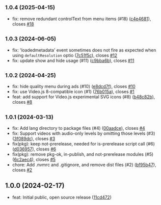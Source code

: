 ## <small>1.0.4 (2025-04-15)</small>

* fix: remove redundant controlText  from menu items (#18) ([c4e4681](https://github.com/videojs/videojs-contrib-quality-menu/commit/c4e4681)), closes [#18](https://github.com/videojs/videojs-contrib-quality-menu/issues/18)



## <small>1.0.3 (2024-06-05)</small>

* fix: 'loadedmetadata' event sometimes does not fire as expected when using `defaultResolution` optio ([7c51f5c](https://github.com/videojs/videojs-contrib-quality-menu/commit/7c51f5c)), closes [#12](https://github.com/videojs/videojs-contrib-quality-menu/issues/12)
* fix: update show and hide usage (#11) ([c9bba6b](https://github.com/videojs/videojs-contrib-quality-menu/commit/c9bba6b)), closes [#11](https://github.com/videojs/videojs-contrib-quality-menu/issues/11)



## <small>1.0.2 (2024-04-25)</small>

* fix: hide quality menu during ads (#10) ([e8dcd7f](https://github.com/videojs/videojs-contrib-quality-menu/commit/e8dcd7f)), closes [#10](https://github.com/videojs/videojs-contrib-quality-menu/issues/10)
* fix: use Video.js 8-compatible icon (#1) ([76b015a](https://github.com/videojs/videojs-contrib-quality-menu/commit/76b015a)), closes [#1](https://github.com/videojs/videojs-contrib-quality-menu/issues/1)
* feat: add support for Video.js experimental SVG icons (#8) ([b48c82b](https://github.com/videojs/videojs-contrib-quality-menu/commit/b48c82b)), closes [#8](https://github.com/videojs/videojs-contrib-quality-menu/issues/8)



## <small>1.0.1 (2024-03-13)</small>

* fix: Add lang directory to package files (#4) ([00aadce](https://github.com/videojs/videojs-contrib-quality-menu/commit/00aadce)), closes [#4](https://github.com/videojs/videojs-contrib-quality-menu/issues/4)
* fix: Support videos with audio-only levels by omitting those levels (#3) ([3f089dc](https://github.com/videojs/videojs-contrib-quality-menu/commit/3f089dc)), closes [#3](https://github.com/videojs/videojs-contrib-quality-menu/issues/3)
* fix(pkg): keep not-prerelease, needed for is-prerelease script call (#6) ([d036957](https://github.com/videojs/videojs-contrib-quality-menu/commit/d036957)), closes [#6](https://github.com/videojs/videojs-contrib-quality-menu/issues/6)
* fix(pkg): remove pkg-ok, in-publish, and not-prerelease modules (#5) ([6c2aec4](https://github.com/videojs/videojs-contrib-quality-menu/commit/6c2aec4)), closes [#5](https://github.com/videojs/videojs-contrib-quality-menu/issues/5)
* chore: Add .nvmrc and .gitignore, and remove dist files (#2) ([bf95b47](https://github.com/videojs/videojs-contrib-quality-menu/commit/bf95b47)), closes [#2](https://github.com/videojs/videojs-contrib-quality-menu/issues/2)



## 1.0.0 (2024-02-17)

* feat: Initial public, open source release ([11cd472](https://github.com/videojs/videojs-contrib-quality-menu/commit/11cd472))



